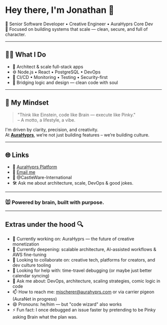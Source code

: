 # Hey there, I'm Jonathan 👋

🚀 Senior Software Developer • Creative Engineer • AuraHyprs Core Dev  
🎯 Focused on building systems that scale — clean, secure, and full of character.

---

## 👨‍💻 What I Do

- 🧬 Architect & scale full-stack apps  
- ⚙️ Node.js • React • PostgreSQL • DevOps  
- 🚨 CI/CD • Monitoring • Testing • Security-first  
- 🎨 Bridging logic and design — clean code with soul

---

## 🧠 My Mindset

> "Think like Einstein, code like Brain — execute like Pinky."  
> – A motto, a lifestyle, a vibe.

I'm driven by clarity, precision, and creativity.  
At **[AuraHyprs](https://aurahyprs.com)**, we’re not just building features – we’re building culture.

---

## 🌐 Links

- 🌟 [AuraHyprs Platform](https://aurahyprs.com)  
- 💼 [Email me](mailto:mjscherer@aurahyprs.com)  
- 🧠 @CastleWare-International  
- 🛠️ Ask me about architecture, scale, DevOps & good jokes.

---

### 🐭 Powered by brain, built with purpose.

---

## Extras under the hood 🔍

- 🔭 Currently working on: AuraHyprs — the future of creative monetization  
- 🌱 Currently deepening: scalable architecture, AI-assisted workflows & AWS fine-tuning  
- 👯 Looking to collaborate on: creative tech, platforms for creators, and dev culture tooling  
- 🤔 Looking for help with: time-travel debugging (or maybe just better calendar syncing)  
- 💬 Ask me about: DevOps, architecture, scaling strategies, comic logic in code  
- 📫 How to reach me: mjscherer@aurahyprs.com or via carrier pigeon (AuraNet in progress)  
- 😄 Pronouns: he/him — but "code wizard" also works  
- ⚡ Fun fact: I once debugged an issue faster by pretending to be Pinky asking Brain what the plan was.
